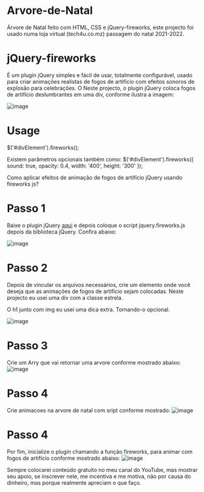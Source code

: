 # Arvore-de-Natal
 Árvore de Natal feito com HTML, CSS e jQuery-fireworks, este projecto foi usado numa loja virtual (tech4u.co.mz) passagem do natal 2021-2022.

 # jQuery-fireworks
É um plugin jQuery simples e fácil de usar, totalmente configurável, usado para criar animações realistas de fogos de artifício com efeitos sonoros de explosão para celebrações. O Neste projecto, o plugin jQuery coloca fogos de artifício deslumbrantes em uma div, conforme ilustra a imagem:

![image](https://user-images.githubusercontent.com/50636981/186983884-2a52ec5a-6b57-4dfb-b81c-596234694677.png)

# Usage
$('#divElement').fireworks();

Existem parâmetros opcionais também como:
$('#divElement').fireworks({
    sound: true,
    opacity: 0.4,
    width: '400',
    height: '300'
}); 

Como aplicar efeitos de animação de fogos de artifício jQuery usando fireworks js?

# Passo 1
Baixe o plugin jQuery [aqui](https://www.jqueryscript.net/animation/Realistic-Fireworks-Animations-Using-jQuery-And-Canvas-fireworks-js.html) e depois coloque o script jquery.fireworks.js depois da biblioteca jQuery. Confira abaixo:

![image](https://user-images.githubusercontent.com/50636981/186985417-e5f20bc9-6b6c-4e3b-9987-73afe41ef10c.png)


# Passo 2
Depois de vincular os arquivos necessários, crie um elemento onde você deseja que as animações de fogos de artifício sejam colocadas. Neste projecto eu usei uma div com a classe estrela.

O h1 junto com img eu usei uma dica extra. Tornando-o opcional.

![image](https://user-images.githubusercontent.com/50636981/187048132-59936f94-84ac-41c3-9bb2-d56b17a03b98.png)


# Passo 3
Crie um Arry que vai retornar uma arvore conforme mostrado abaixo:
![image](https://user-images.githubusercontent.com/50636981/187048440-cec6dded-647e-4021-a935-d339fb1a2a9c.png)


# Passo 4
Crie animacoes na arvore de natal com sript conforme mostrado:
![image](https://user-images.githubusercontent.com/50636981/187048607-16235242-e38e-4f72-b1a4-18dfbc9dc33e.png)


# Passo 4
Por fim, inicialize o plugin chamando a função fireworks, para animar com fogos de artifício conforme mostrado abaixo:
![image](https://user-images.githubusercontent.com/50636981/187048735-c4fcad48-2707-49f6-ac7b-36e52e8150a2.png)

Sempre colocarei conteúdo gratuito no meu canal do YouTube, mas mostrar seu apoio, se inscrever nele, me incentiva e me motiva, não por causa do dinheiro, mas porque realmente apreciam o que faço.